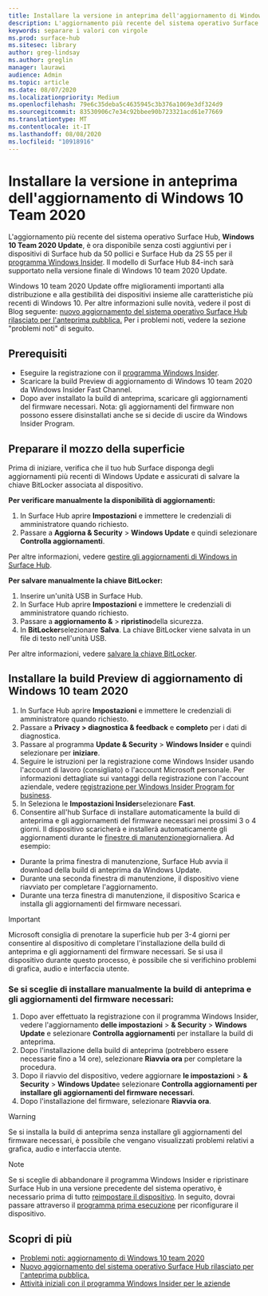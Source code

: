 ```yaml
---
title: Installare la versione in anteprima dell'aggiornamento di Windows 10 Team 2020
description: L'aggiornamento più recente del sistema operativo Surface Hub, Windows 10 team 2020 Update, è ora disponibile.
keywords: separare i valori con virgole
ms.prod: surface-hub
ms.sitesec: library
author: greg-lindsay
ms.author: greglin
manager: laurawi
audience: Admin
ms.topic: article
ms.date: 08/07/2020
ms.localizationpriority: Medium
ms.openlocfilehash: 79e6c35deba5c4635945c3b376a1069e3df324d9
ms.sourcegitcommit: 83530906c7e34c92bbee90b723321acd61e77669
ms.translationtype: MT
ms.contentlocale: it-IT
ms.lasthandoff: 08/08/2020
ms.locfileid: "10918916"
---
```

# Installare la versione in anteprima dell'aggiornamento di Windows 10 Team 2020 

L'aggiornamento più recente del sistema operativo Surface Hub, **Windows 10 Team 2020 Update**, è ora disponibile senza costi aggiuntivi per i dispositivi di Surface hub da 50 pollici e Surface Hub da 2S 55 per il [programma Windows Insider](https://insider.windows.com). Il modello di Surface Hub 84-inch sarà supportato nella versione finale di Windows 10 team 2020 Update.

Windows 10 team 2020 Update offre miglioramenti importanti alla distribuzione e alla gestibilità dei dispositivi insieme alle caratteristiche più recenti di Windows 10. Per altre informazioni sulle novità, vedere il post di Blog seguente: [nuovo aggiornamento del sistema operativo Surface Hub rilasciato per l'anteprima pubblica.](https://techcommunity.microsoft.com/t5/surface-it-pro-blog/new-surface-hub-os-update-released-for-public-preview/ba-p/1534823) Per i problemi noti, vedere la sezione "problemi noti" di seguito.
 
## Prerequisiti

- Eseguire la registrazione con il [programma Windows Insider](https://insider.windows.com/).
- Scaricare la build Preview di aggiornamento di Windows 10 team 2020 da Windows Insider Fast Channel.
- Dopo aver installato la build di anteprima, scaricare gli aggiornamenti del firmware necessari. Nota: gli aggiornamenti del firmware non possono essere disinstallati anche se si decide di uscire da Windows Insider Program.

## Preparare il mozzo della superficie

Prima di iniziare, verifica che il tuo hub Surface disponga degli aggiornamenti più recenti di Windows Update e assicurati di salvare la chiave BitLocker associata al dispositivo.

**Per verificare manualmente la disponibilità di aggiornamenti:**

1. In Surface Hub aprire **Impostazioni** e immettere le credenziali di amministratore quando richiesto.
2. Passare a **Aggiorna & Security**  >  **Windows Update** e quindi selezionare **Controlla aggiornamenti**.

Per altre informazioni, vedere [gestire gli aggiornamenti di Windows in Surface Hub](https://docs.microsoft.com/surface-hub/manage-windows-updates-for-surface-hub).

**Per salvare manualmente la chiave BitLocker:**

1. Inserire un'unità USB in Surface Hub.
2. In Surface Hub aprire **Impostazioni** e immettere le credenziali di amministratore quando richiesto.
3. Passare a **aggiornamento &**  >  **ripristino**della sicurezza.
4. In **BitLocker**selezionare **Salva**. La chiave BitLocker viene salvata in un file di testo nell'unità USB.

Per altre informazioni, vedere [salvare la chiave BitLocker](https://docs.microsoft.com/surface-hub/save-bitlocker-key-surface-hub).
 
## Installare la build Preview di aggiornamento di Windows 10 team 2020

1. In Surface Hub aprire **Impostazioni** e immettere le credenziali di amministratore quando richiesto.
2. Passare a **Privacy > diagnostica & feedback** e **completo** per i dati di diagnostica. 
3. Passare al programma **Update & Security**  >  **Windows Insider** e quindi selezionare per **iniziare**.
4. Seguire le istruzioni per la registrazione come Windows Insider usando l'account di lavoro (consigliato) o l'account Microsoft personale. Per informazioni dettagliate sui vantaggi della registrazione con l'account aziendale, vedere [registrazione per Windows Insider Program for business](https://docs.microsoft.com/windows-insider/at-work-pro/wip-4-biz-register).
5. In Seleziona le **Impostazioni Insider**selezionare **Fast**.
6. Consentire all'hub Surface di installare automaticamente la build di anteprima e gli aggiornamenti del firmware necessari nei prossimi 3 o 4 giorni. Il dispositivo scaricherà e installerà automaticamente gli aggiornamenti durante le [finestre di manutenzione](https://docs.microsoft.com/surface-hub/manage-windows-updates-for-surface-hub#maintenance-window)giornaliera. Ad esempio:

- Durante la prima finestra di manutenzione, Surface Hub avvia il download della build di anteprima da Windows Update.
- Durante una seconda finestra di manutenzione, il dispositivo viene riavviato per completare l'aggiornamento.
- Durante una terza finestra di manutenzione, il dispositivo Scarica e installa gli aggiornamenti del firmware necessari.

> [!IMPORTANT]
> Microsoft consiglia di prenotare la superficie hub per 3-4 giorni per consentire al dispositivo di completare l'installazione della build di anteprima e gli aggiornamenti del firmware necessari. Se si usa il dispositivo durante questo processo, è possibile che si verifichino problemi di grafica, audio e interfaccia utente.

### Se si sceglie di installare manualmente la build di anteprima e gli aggiornamenti del firmware necessari:

1. Dopo aver effettuato la registrazione con il programma Windows Insider, vedere l'aggiornamento **delle impostazioni**  >  **& Security**  >  **Windows Update** e selezionare **Controlla aggiornamenti** per installare la build di anteprima.
2. Dopo l'installazione della build di anteprima (potrebbero essere necessarie fino a 14 ore), selezionare **Riavvia ora** per completare la procedura.
3. Dopo il riavvio del dispositivo, vedere aggiornare **le impostazioni**  >  **& Security**  >  **Windows Update**e selezionare **Controlla aggiornamenti per installare gli aggiornamenti del firmware necessari**.
4. Dopo l'installazione del firmware, selezionare **Riavvia ora**.

> [!WARNING]
> Se si installa la build di anteprima senza installare gli aggiornamenti del firmware necessari, è possibile che vengano visualizzati problemi relativi a grafica, audio e interfaccia utente.

> [!NOTE]
> Se si sceglie di abbandonare il programma Windows Insider e ripristinare Surface Hub in una versione precedente del sistema operativo, è necessario prima di tutto [reimpostare il dispositivo](https://docs.microsoft.com/surface-hub/device-reset-surface-hub). In seguito, dovrai passare attraverso il [programma prima esecuzione](https://docs.microsoft.com/surface-hub/first-run-program-surface-hub) per riconfigurare il dispositivo.
 

## Scopri di più

- [Problemi noti: aggiornamento di Windows 10 team 2020](surface-hub-2020-team-update-known-issues.md)
- [Nuovo aggiornamento del sistema operativo Surface Hub rilasciato per l'anteprima pubblica.](https://techcommunity.microsoft.com/t5/surface-it-pro-blog/new-surface-hub-os-update-released-for-public-preview/ba-p/1534823)
- [Attività iniziali con il programma Windows Insider per le aziende](https://docs.microsoft.com/windows-insider/at-work-pro/wip-4-biz-manage)